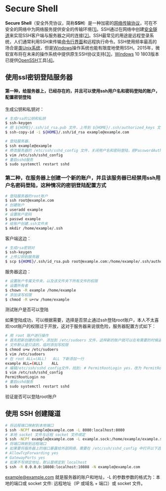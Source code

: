 # Secure Shell

**Secure Shell**（安全外壳协议，简称**SSH**）是一种加密的[网络传输协议](https://zh.wikipedia.org/wiki/网络传输协议)，可在不安全的网络中为网络服务提供安全的传输环境[[1\]](https://zh.wikipedia.org/wiki/Secure_Shell#cite_note-rfc4251-1)。SSH通过在网络中创建[安全隧道](https://zh.wikipedia.org/w/index.php?title=安全隧道&action=edit&redlink=1)来实现SSH客户端与服务器之间的连接[[2\]](https://zh.wikipedia.org/wiki/Secure_Shell#cite_note-rfc4252-2)。SSH最常见的用途是远程登录系统，人们通常利用SSH来传输[命令行界面](https://zh.wikipedia.org/wiki/命令行界面)和远程执行命令。SSH使用频率最高的场合是[类Unix系统](https://zh.wikipedia.org/wiki/类Unix系统)，但是[Windows](https://zh.wikipedia.org/wiki/Windows)操作系统也能有限度地使用SSH。2015年，微软宣布将在未来的操作系统中提供原生SSH协议支持[[3\]](https://zh.wikipedia.org/wiki/Secure_Shell#cite_note-3)，[Windows](https://zh.wikipedia.org/wiki/Windows) 10 1803版本已提供[OpenSSH](https://zh.wikipedia.org/wiki/OpenSSH)工具[[4\]](https://zh.wikipedia.org/wiki/Secure_Shell#cite_note-4)。

## 使用ssl密钥登陆服务器

#### 第一种，给服务器上，已经存在的，并且可以使用ssh用户名和密码登陆的账户，配置密钥登陆

生成公钥和私钥对：

```bash
# 生成rsa的公钥和私钥
$ ssh-keygen
# 把 ${HOME}/.ssh/id_rsa.pub 文件，上传到 ${HOME}/.ssh/authorized_keys 文件，如果已经存在这个文件，追加公钥
$ ssh-copy-id -i ${HOME}/.ssh/id_rsa example@example.com
```

```bash
# 登陆服务器，
$ ssh example@example
# 修改服务器的 /etc/ssh/sshd_config 文件，关闭用户名和密码登陆，把PasswordAuthentication yes改为PasswordAuthentication no
$ vim /etc/ssh/sshd_config
# 重启sshd服务
$ sudo systemctl restart sshd
```

### 第二种，在服务器上创建一个新的账户，并且该服务器已经禁用ssh用户名密码登陆，这种情况的密钥登陆配置方式

```bash
# 登陆服务器的root账户
$ ssh root@example.com
# 创建账户
$ useradd example
# 设置账户密码
$ passwd example
# 给账户创建.ssh文件夹
$ mkdir /home/example/.ssh
```

客户端这边：

```bash
# 生成rsa密钥对
$ ssh-keygen
# 上传公钥到服务器
$ scp ${HOME}/.ssh/id_rsa.pub root@example.com:/home/example/.ssh/authorized_keys
```

服务器这边：

```bash
# 设置账户专属文件夹，以及该文件夹下所有文件的权限
# 设置所有者
$ chown -R example /home/example
# 添加读写权限
$ chmod -R u+rw /home/example
```

测试账户是否可以登陆

如果登陆成功，可以根据需要，选择是否禁止通过ssh登陆root账户，本人不太喜欢root账户的权限过于开放，这对于服务器来说很危险，服务器配置方式如下：

```bash
# 用 root 账户进行操作
# 首先把新创建的用户，添加到 /etc/sudoers 文件，这样新的账户就可以在有需要的时候通过 sudo 命令申请超级权限
# 文件默认是只读的，临时添加写权限
$ chmod u+w /etc/sudoers
$ vim /etc/sudoers
# 在 root ALL=(ALL)   ALL 下新添加一行
example ALL=(ALL)    ALL
# 编辑/etc/ssh/sshd_config文件，找到: # PermitRootLogin yes，改为 PermitRootLogin no
$ vim /etc/ssh/sshd_config
PermitRootLogin no
# 重启sshd服务
$ sudo systemctl restart sshd
```

验证是否可以登陆root账户

## 使用 SSH 创建隧道

```bash
# 将远程端口映射到本地端口
$ ssh -NCPf example@example.com -L 8080:localhost:8080
# 本地 socket 文件与远程 socket 文件绑定
$ ssh -NCPf example@example.com -L example.sock:/home/example/example.sock
# 将端口映射到远程端口
# 如果要将服务器上的端口暴露给外部网络，需要在 /etc/ssh/sshd_config 中打开以下选项
# AllowTcpForwarding yes
# GatewayPorts yes
# 如果不写绑定地址，默认是绑定到 localhost
$ ssh -R 0.0.0.0:10808:localhost:10808 -N example@example.com
```

example@example.com 就是服务器的账户和地址，-L 的参数参数的格式为：本地的端口或 socket 文件: 远程地址（IP 或域名 + 端口）或 socket 文件。

